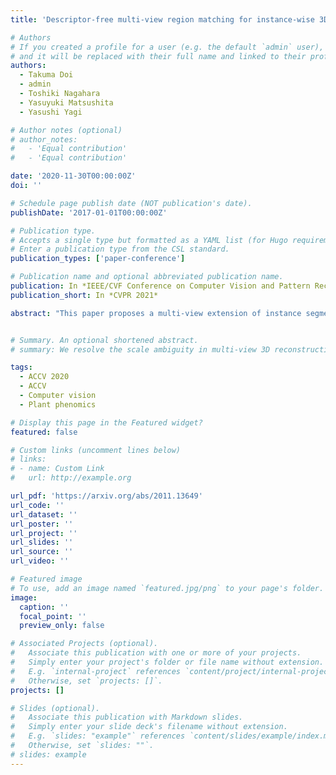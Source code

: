 ```yaml
---
title: 'Descriptor-free multi-view region matching for instance-wise 3D reconstruction'

# Authors
# If you created a profile for a user (e.g. the default `admin` user), write the username (folder name) here
# and it will be replaced with their full name and linked to their profile.
authors:
  - Takuma Doi
  - admin
  - Toshiki Nagahara
  - Yasuyuki Matsushita
  - Yasushi Yagi

# Author notes (optional)
# author_notes:
#   - 'Equal contribution'
#   - 'Equal contribution'

date: '2020-11-30T00:00:00Z'
doi: ''

# Schedule page publish date (NOT publication's date).
publishDate: '2017-01-01T00:00:00Z'

# Publication type.
# Accepts a single type but formatted as a YAML list (for Hugo requirements).
# Enter a publication type from the CSL standard.
publication_types: ['paper-conference']

# Publication name and optional abbreviated publication name.
publication: In *IEEE/CVF Conference on Computer Vision and Pattern Recognition (CVPR 2021)*
publication_short: In *CVPR 2021*

abstract: "This paper proposes a multi-view extension of instance segmentation without relying on texture or shape descriptor matching. Multi-view instance segmentation becomes challenging for scenes with repetitive textures and shapes, e.g., plant leaves, due to the difficulty of multi-view matching using texture or shape descriptors. To this end, we propose a multi-view region matching method based on epipolar geometry, which does not rely on any feature descriptors. We further show that the epipolar region matching can be easily integrated into instance segmentation and effective for instance-wise 3D reconstruction. Experiments demonstrate the improved accuracy of multi-view instance matching and the 3D reconstruction compared to the baseline methods."


# Summary. An optional shortened abstract.
# summary: We resolve the scale ambiguity in multi-view 3D reconstruction with dual-pixel imaging. 

tags:
  - ACCV 2020
  - ACCV
  - Computer vision
  - Plant phenomics

# Display this page in the Featured widget?
featured: false 

# Custom links (uncomment lines below)
# links:
# - name: Custom Link
#   url: http://example.org

url_pdf: 'https://arxiv.org/abs/2011.13649'
url_code: ''
url_dataset: ''
url_poster: ''
url_project: ''
url_slides: ''
url_source: ''
url_video: ''

# Featured image
# To use, add an image named `featured.jpg/png` to your page's folder.
image:
  caption: ''
  focal_point: ''
  preview_only: false

# Associated Projects (optional).
#   Associate this publication with one or more of your projects.
#   Simply enter your project's folder or file name without extension.
#   E.g. `internal-project` references `content/project/internal-project/index.md`.
#   Otherwise, set `projects: []`.
projects: []

# Slides (optional).
#   Associate this publication with Markdown slides.
#   Simply enter your slide deck's filename without extension.
#   E.g. `slides: "example"` references `content/slides/example/index.md`.
#   Otherwise, set `slides: ""`.
# slides: example
---
```


<!-- {{% callout note %}}
Click the _Cite_ button above to demo the feature to enable visitors to import publication metadata into their reference management software.
{{% /callout %}}

{{% callout note %}}
Create your slides in Markdown - click the _Slides_ button to check out the example.
{{% /callout %}}

Add the publication's **full text** or **supplementary notes** here. You can use rich formatting such as including [code, math, and images](https://docs.hugoblox.com/content/writing-markdown-latex/). -->
